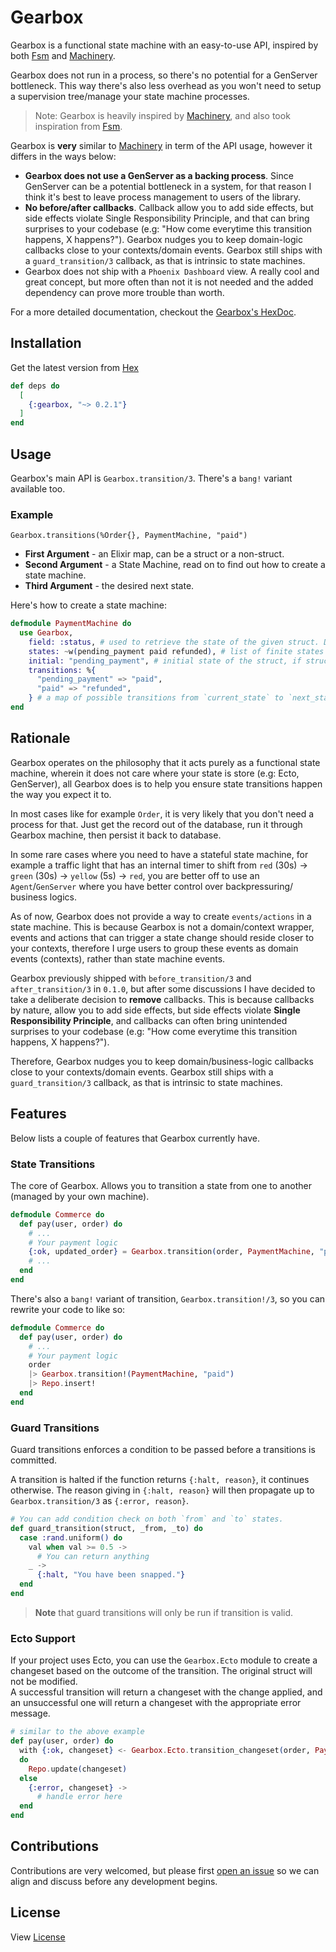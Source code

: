 # Gearbox

Gearbox is a functional state machine with an easy-to-use API, inspired by both
[Fsm](https://github.com/sasa1977/fsm) and [Machinery](https://github.com/joaomdmoura/machinery).

Gearbox does not run in a process, so there's no potential for a GenServer bottleneck.
This way there's also less overhead as you won't need to setup a supervision tree/manage your state machine processes.

> Note: Gearbox is heavily inspired by [Machinery](https://github.com/joaomdmoura/machinery),
> and also took inspiration from [Fsm](https://github.com/sasa1977/fsm).

Gearbox is **very** similar to [Machinery](https://github.com/joaomdmoura/machinery) in term of
the API usage, however it differs in the ways below:

- **Gearbox does not use a GenServer as a backing process**.
  Since GenServer can be a potential bottleneck in a system, for that reason I think it's best
  to leave process management to users of the library.
- **No before/after callbacks**. Callback allow you to add side effects, but side effects violate
  Single Responsibility Principle, and that can bring surprises to your codebase
  (e.g: "How come everytime this transition happens, X happens?"). Gearbox nudges you to keep domain-logic
  callbacks close to your contexts/domain events. Gearbox still ships with a `guard_transition/3` callback,
  as that is intrinsic to state machines.
- Gearbox does not ship with a `Phoenix Dashboard` view.
  A really cool and great concept, but more often than not it is not needed and the added dependency
  can prove more trouble than worth.

For a more detailed documentation, checkout the [Gearbox's HexDoc](https://hexdocs.pm/gearbox).

## Installation

Get the latest version from [Hex](https://hex.pm/packages/gearbox)

```elixir
def deps do
  [
    {:gearbox, "~> 0.2.1"}
  ]
end
```

## Usage

Gearbox's main API is `Gearbox.transition/3`. There's a `bang!` variant available too.

### Example

`Gearbox.transitions(%Order{}, PaymentMachine, "paid")`

- **First Argument** - an Elixir map, can be a struct or a non-struct.
- **Second Argument** - a State Machine, read on to find out how to create a state machine.
- **Third Argument** - the desired next state.

Here's how to create a state machine:

```elixir
defmodule PaymentMachine do
  use Gearbox,
    field: :status, # used to retrieve the state of the given struct. Defaults to `:state`
    states: ~w(pending_payment paid refunded), # list of finite states in the state machine
    initial: "pending_payment", # initial state of the struct, if struct has `nil` state to begin with. Defaults to the first item of `:states`
    transitions: %{
      "pending_payment" => "paid",
      "paid" => "refunded",
    } # a map of possible transitions from `current_state` to `next_state`. `*` wildcard is allowed to indicate any states.
end
```

## Rationale

Gearbox operates on the philosophy that it acts purely as a functional state machine, wherein
it does not care where your state is store (e.g: Ecto, GenServer), all Gearbox does is to help you
ensure state transitions happen the way you expect it to.

In most cases like for example `Order`, it is very likely that you don't need a process for that.
Just get the record out of the database, run it through Gearbox machine, then persist it back to database.

In some rare cases where you need to have a stateful state machine, for example a traffic light
that has an internal timer to shift from `red` (30s) -> `green` (30s) -> `yellow` (5s) -> `red`,
you are better off to use an `Agent`/`GenServer` where you have better control over backpressuring/
business logics.

As of now, Gearbox does not provide a way to create `events/actions` in a state machine.
This is because Gearbox is not a domain/context wrapper, events and actions that can
trigger a state change should reside closer to your contexts, therefore I urge users to
group these events as domain events (contexts), rather than state machine events.

Gearbox previously shipped with `before_transition/3` and `after_transition/3` in `0.1.0`,
but after some discussions I have decided to take a deliberate decision to **remove** callbacks.
This is because callbacks by nature, allow you to add side effects, but side effects violate
**Single Responsibility Principle**, and callbacks can often bring unintended surprises
to your codebase (e.g: "How come everytime this transition happens, X happens?").

Therefore, Gearbox nudges you to keep domain/business-logic callbacks close to your contexts/domain events.
Gearbox still ships with a `guard_transition/3` callback, as that is intrinsic to state machines.

## Features
Below lists a couple of features that Gearbox currently have.

### State Transitions
The core of Gearbox. Allows you to transition a state from one to another (managed by your own machine).

```elixir
defmodule Commerce do
  def pay(user, order) do
    # ...
    # Your payment logic
    {:ok, updated_order} = Gearbox.transition(order, PaymentMachine, "paid")
    # ...
  end
end
```

There's also a `bang!` variant of transition, `Gearbox.transition!/3`, so you can rewrite your code to like so:

```elixir
defmodule Commerce do
  def pay(user, order) do
    # ...
    # Your payment logic
    order
    |> Gearbox.transition!(PaymentMachine, "paid")
    |> Repo.insert!
  end
end
```

### Guard Transitions
Guard transitions enforces a condition to be passed before a transitions is committed.

A transition is halted if the function returns `{:halt, reason}`, it continues otherwise.
The reason giving in `{:halt, reason}` will then propagate up to `Gearbox.transition/3`
as `{:error, reason}`.

```elixir
# You can add condition check on both `from` and `to` states.
def guard_transition(struct, _from, _to) do
  case :rand.uniform() do
    val when val >= 0.5 ->
      # You can return anything
    _ ->
      {:halt, "You have been snapped."}
  end
end
```

> **Note** that guard transitions will only be run if transition is valid.

### Ecto Support
If your project uses Ecto, you can use the `Gearbox.Ecto` module to create a changeset based on the outcome of the transition. The original struct will not be modified.  
A successful transition will return a changeset with the change applied, and an unsuccessful one will return a changeset with the appropriate error message.

````elixir
# similar to the above example
def pay(user, order) do
  with {:ok, changeset} <- Gearbox.Ecto.transition_changeset(order, PaymentMachine, "paid")
  do
    Repo.update(changeset)
  else
    {:error, changeset} ->
      # handle error here
  end
end
````

## Contributions
Contributions are very welcomed, but please first [open an issue](https://github.com/edisonywh/gearbox/issues/new) so we can align and discuss before any development begins.

## License

View [License](https://github.com/edisonywh/gearbox/blob/master/LICENSE)
